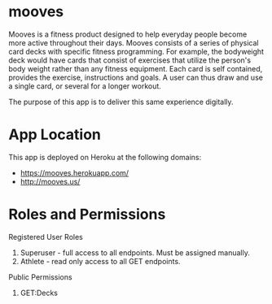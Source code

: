 # mooves
Mooves is a fitness product designed to help everyday people become more active throughout their days.
Mooves consists of a series of physical card decks with specific fitness programming. For example, the 
bodyweight deck would have cards that consist of exercises that utilize the person's body weight rather
than any fitness equipment. Each card is self contained, provides the exercise, instructions and goals.
A user can thus draw and use a single card, or several for a longer workout.

The purpose of this app is to deliver this same experience digitally.

# App Location
This app is deployed on Heroku at the following domains:
- https://mooves.herokuapp.com/
- http://mooves.us/

# Roles and Permissions
Registered User Roles
1) Superuser - full access to all endpoints. Must be assigned manually.
2) Athlete - read only access to all GET endpoints.

Public Permissions
1) GET:Decks

